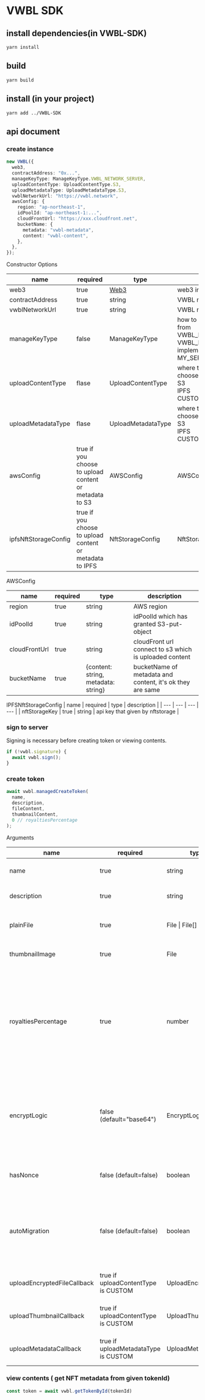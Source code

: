 # VWBL SDK

## install dependencies(in VWBL-SDK)
`yarn install`

## build

`yarn build`

## install (in your project)

`yarn add ../VWBL-SDK`
<!-- 
npmリポジトリに公開したら以下に変更
`yarn add vwbl-sdk`
 -->

## api document
### create instance
```typescript
new VWBL({
  web3,
  contractAddress: "0x...",
  manageKeyType: ManageKeyType.VWBL_NETWORK_SERVER,
  uploadContentType: UploadContentType.S3,
  uploadMetadataType: UploadMetadataType.S3,
  vwblNetworkUrl: "https://vwbl.network",
  awsConfig: {
    region: "ap-northeast-1",
    idPoolId: "ap-northeast-1:...",
    cloudFrontUrl: "https://xxx.cloudfront.net",
    bucketName: {
      metadata: "vwbl-metadata",
      content: "vwbl-content",
    },
  },
});
```

Constructor Options

| name | required |  type | description |
| --- | --- | --- | --- |
| web3 | true | [Web3](https://www.npmjs.com/package/web3) | web3 instance |
| contractAddress | true | string |VWBL nft's contract address|
| vwblNetworkUrl | true | string | VWBL network's url |
| manageKeyType | false | ManageKeyType | how to manage key, you can choose from <br> VWBL_NETWORK_SERVER <br> VWBL_NETWORK_CONSORTIUM(not implemented yet)<br> MY_SERVER(not implemented yet). |
| uploadContentType | flase | UploadContentType | where to upload content, you can choose from <br> S3 <br> IPFS <br> CUSTOM|
| uploadMetadataType | flase | UploadMetadataType | where to upload content, you can choose from <br> S3 <br> IPFS <br> CUSTOM|
| awsConfig | true if you choose to upload content or metadata to S3 | AWSConfig | AWSConfig *1 |
| ipfsNftStorageConfig | true if you choose to upload content or metadata to IPFS | NftStorageConfig | NftStorageConfig *2 | 

AWSConfig

| name | required | type | description |
| --- | --- | --- | --- |
| region | true | string | AWS region |
| idPoolId | true | string | idPoolId which has granted S3-put-object |
| cloudFrontUrl | true | string | cloudFront url connect to s3 which is uploaded content |
| bucketName | true | {content: string, metadata: string} | bucketName of metadata and content, it's ok they are same |

IPFSNftStorageConfig
| name | required | type | description |
| --- | --- | --- | --- |
| nftStorageKey | true | string | api key that given by nftstorage |

### sign to server
Signing is necessary before creating token or viewing contents.
```typescript
if (!vwbl.signature) {
  await vwbl.sign();
}
```

### create token
```typescript
await vwbl.managedCreateToken(
  name,
  description,
  fileContent,
  thumbnailContent,
  0 // royaltiesPercentage
);
```

Arguments

| name | required | type | description |
| --- | --- | --- | --- |
| name | true | string | [ERC721](https://eips.ethereum.org/EIPS/eip-721) metadata name |
| description | true | string | [ERC721](https://eips.ethereum.org/EIPS/eip-721) metadata description |
| plainFile | true | File \| File[] | The data that only NFT owner can view |
| thumbnailImage | true | File | [ERC721](https://eips.ethereum.org/EIPS/eip-721) metadata image |
| royaltiesPercentage | true | number | If the marketplace supports EIP2981, this percentage of the sale price will be paid to the NFT creator every time the NFT is sold or re-sold |
| encryptLogic | false (default="base64") | EncryptLogic |  "base64" or "binary". Selection criteria: "base64" -> sutable for small data. "binary" -> sutable for large data. |
| hasNonce | false (default=false) | boolean |whether to contain account's nonce in signature |
| autoMigration | false (default=false) | boolean | whether to deligate to destribute key fragments of a split key when new one was created |
| uploadEncryptedFileCallback | true if uploadContentType is CUSTOM | UploadEncryptedFile |  you can custom upload function |
| uploadThumbnailCallback | true if uploadContentType is CUSTOM | UploadThumbnail | you can custom upload function |
| uploadMetadataCallback| true if uploadMetadataType is CUSTOM | UploadMetadata | you can custom upload function |

### view contents ( get NFT metadata from given tokenId)
```typescript
const token = await vwbl.getTokenById(tokenId)
```

